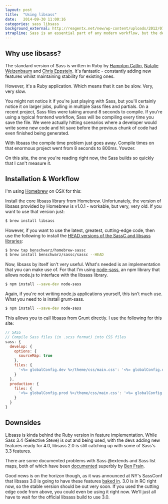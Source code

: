 ```yaml
---
layout: post
title:  "Using libsass"
date:   2014-09-30 11:00:16
categories: sass libsass
background_external: http://reagentx.net/new/wp-content/uploads/2012/07/photo-1.jpg
strapline: Sass is an essential part of any modern workflow, but the default compiler is let down by slow compilation times.
---
```



## Why use libsass?
The standard version of Sass is written in Ruby by [Hampton Catlin](http://www.hamptoncatlin.com/), [Natalie Weizenbaum](http://nex-3.com/) and [Chris Eppstein](http://chriseppstein.github.io/). It's fantastic - constantly adding new features whilst maintaining stability for existing ones.

However, it's a Ruby application. Which means that it can be slow. Very, very slow.

You might not notice it if you're just playing with Sass, but you'll certainly notice it on larger jobs, pulling in multiple Sass files and partials. On a recent project, Sass files were taking around 8 seconds to compile. If you're using a typical frontend workflow, Sass will be compiling every time you save the file. We were actually hitting scenarios where a developer would write some new code and hit save before the previous chunk of code had even finished being generated.

With libsass the compile time problem just goes away. Compile times on that enormous project went from 8 seconds to 800ms. Yowzer.

On this site, the one you're reading right now, the Sass builds so quickly that I can't measure it.

## Installation & Workflow

I'm using [Homebrew](http://brew.sh/) on OSX for this:

Install the core libsass library from Homebrew. Unfortunately, the version of libsass provided by Homebrew is v1.0.1 - workable, but very, very old. If you want to use that version just:

```bash
$ brew install libsass
```

However, if you want to use the latest, greatest, cutting-edge code, then use the following to install the [HEAD versions of the SassC and libsass libraries](https://github.com/benschwarz/homebrew-sassc):

```bash
$ brew tap benschwarz/homebrew-sassc
$ brew install benschwarz/sassc/sassc --HEAD
```

Now, libsass by itself isn't very useful. What's needed is an implementation that you can make use of. For that I'm using [node-sass](https://github.com/sass/node-sass), an npm library that allows node.js to interface with the libsass library.

```bash
$ npm install --save-dev node-sass
```

Again, if you're not writing node.js applications yourself, this isn't much use. What you need to is install grunt-sass.

```bash
$ npm install --save-dev node-sass
```

This allows you to call libsass from Grunt directly. I use the following for this site:

```javascript
// SASS
// Compile Sass files (in .scss format) into CSS files
sass: {
  develop: {
    options: {
      sourceMap: true
    },
    files: {
      '<%= globalConfig.dev %>/theme/css/main.css': '<%= globalConfig.dev %>/theme/stylesheets/main.scss'
    }
  },
  production: {
    files: {
      '<%= globalConfig.prod %>/theme/css/main.css': '<%= globalConfig.prod %>/theme/stylesheets/main.scss'
    }
  }
}

```



## Downsides

Libsass is kinda behind the Ruby version in feature implementation. While Sass 3.4 (Selective Steve) is out and being used, with the devs adding new features ready for 4.0, libsass 2.0 is still catching up with some of Sass's 3.3 features.

There are some documented problems with Sass @extends and Sass list maps, both of which have been [documented](http://benfrain.com/libsass-lightning-fast-sass-compiler-ready-prime-time/) superbly by [Ben Frain](http://benfrain.com/).

Good news is on the horizon though, as it was announced at NY's SassConf that libsass 3.0 is going to have these features [baked in](https://github.com/sass/libsass/releases/tag/3.0rc2). 3.0 is in RC right now, so the stable version should be out very soon. If you used the cutting edge code from above, you could even be using it right now. We'll just all have to wait for the official libsass build to use 3.0.
